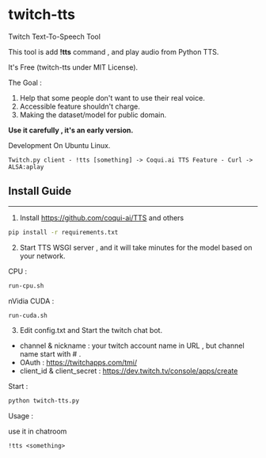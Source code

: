 # twitch-tts
Twitch Text-To-Speech Tool

This tool is add __!tts__ command , and play audio from Python TTS.

It's Free (twitch-tts under MIT License).

The Goal :
1. Help that some people don't want to use their real voice.
2. Accessible feature shouldn't charge.
3. Making the dataset/model for public domain.

__Use it carefully , it's an early version.__

Development On Ubuntu Linux.

```
Twitch.py client - !tts [something] -> Coqui.ai TTS Feature - Curl -> ALSA:aplay
```

## Install Guide
---
1.  Install https://github.com/coqui-ai/TTS and others

```bash
pip install -r requirements.txt
```

2. Start TTS WSGI server  , and it will take minutes for the model based on your network.

CPU :

```bash
run-cpu.sh
```

nVidia CUDA :

```bash
run-cuda.sh
```

3. Edit config.txt and Start the twitch chat bot. 
  - channel & nickname : your twitch account name in URL , but channel name start with # .
  - OAuth : https://twitchapps.com/tmi/
  - client_id & client_secret : https://dev.twitch.tv/console/apps/create

Start :

```bash
python twitch-tts.py
```

Usage : 

use it in chatroom

```
!tts <something> 
```
